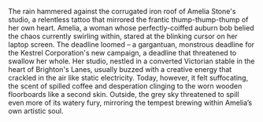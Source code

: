 The rain hammered against the corrugated iron roof of Amelia Stone's studio, a relentless tattoo that mirrored the frantic thump-thump-thump of her own heart.  Amelia, a woman whose perfectly-coiffed auburn bob belied the chaos currently swirling within, stared at the blinking cursor on her laptop screen.  The deadline loomed – a gargantuan, monstrous deadline for the Kestrel Corporation's new campaign, a deadline that threatened to swallow her whole.  Her studio, nestled in a converted Victorian stable in the heart of Brighton's Lanes, usually buzzed with a creative energy that crackled in the air like static electricity.  Today, however, it felt suffocating, the scent of spilled coffee and desperation clinging to the worn wooden floorboards like a second skin.  Outside, the grey sky threatened to spill even more of its watery fury, mirroring the tempest brewing within Amelia’s own artistic soul.
